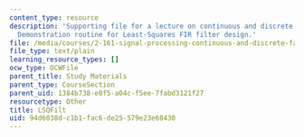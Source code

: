 ```yaml
---
content_type: resource
description: 'Supporting file for a lecture on continuous and discrete signal processing:
  Demonstration routine for Least-Squares FIR filter design.'
file: /media/courses/2-161-signal-processing-continuous-and-discrete-fall-2008/94d6038dc1b1fac6de25579e23e68430_LSQFilt.m
file_type: text/plain
learning_resource_types: []
ocw_type: OCWFile
parent_title: Study Materials
parent_type: CourseSection
parent_uid: 1384b738-e0f5-a04c-f5ee-7fabd3121f27
resourcetype: Other
title: LSQFilt
uid: 94d6038d-c1b1-fac6-de25-579e23e68430
---
```

